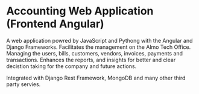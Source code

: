 # Accounting Web Application (Frontend Angular)

A web application powred by JavaScript and Pythong with the Angular and Django Frameworks.
Facilitates the management on the Almo Tech Office. Managing the users, bills, customers, vendors, invoices, payments and transactions.
Enhances the reports, and insights for better and clear decistion taking for the company and future actions.

Integrated with Django Rest Framework, MongoDB and many other third party servies.
